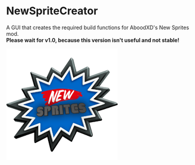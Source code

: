 # NewSpriteCreator

A GUI that creates the required build functions for AboodXD's New Sprites mod.\
**Please wait for v1.0, because this version isn't useful and not stable!**

<img src="nscnew.png" width="300" >
